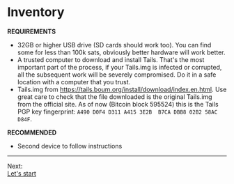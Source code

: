 # Inventory

**REQUIREMENTS**

* 32GB or higher USB drive (SD cards should work too). 
You can find some for less than 100k sats, obviously better hardware will work better. 
* A trusted computer to download and install Tails.
That's the most important part of the process, if your Tails.img is infected or corrupted, all the subsequent work will be severely compromised.
Do it in a safe location with a computer that you trust.
* Tails.img
from https://tails.boum.org/install/download/index.en.html.
Use great care to check that the file downloaded is the original Tails.img from the official site. 
As of now (Bitcoin block 595524) this is the Tails PGP key fingerprint: `A490 D0F4 D311 A415 3E2B  B7CA DBB8 02B2 58AC D84F`.


**RECOMMENDED**

* Second device to follow instructions

---
Next:  
[Let's start](Start.md)
